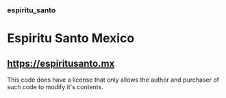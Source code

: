 ### espiritu_santo
# Espiritu Santo Mexico 
## https://espiritusanto.mx

This code does have a license that only allows the author and purchaser of such code to modify it's contents.
